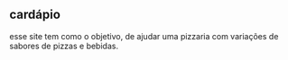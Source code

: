 ## cardápio ##
esse site tem como o objetivo, de ajudar uma pizzaria com  variações de sabores de pizzas e bebidas.
